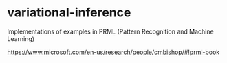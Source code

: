 # variational-inference
Implementations of examples in PRML (Pattern Recognition and Machine Learning)

https://www.microsoft.com/en-us/research/people/cmbishop/#!prml-book
